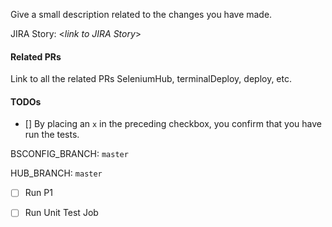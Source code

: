 Give a small description related to the changes you have made.

JIRA Story: \<*link to JIRA Story*\>

#### Related PRs
Link to all the related PRs SeleniumHub, terminalDeploy, deploy, etc.

#### TODOs
- [] By placing an `x` in the preceding checkbox, you confirm that you have run the tests.

BSCONFIG_BRANCH: ```master```

HUB_BRANCH: ```master```

* [ ] Run P1

* [ ] Run Unit Test Job
